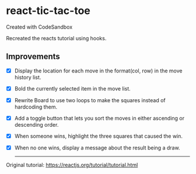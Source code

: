 # react-tic-tac-toe
Created with CodeSandbox

Recreated the reacts tutorial using hooks.

## Improvements
- [x] Display the location for each move in the format(col, row) in the move history list.
- [x] Bold the currently selected item in the move list.
- [x] Rewrite Board to use two loops to make the squares instead of hardcoding them.
- [x] Add a toggle button that lets you sort the moves in either ascending or descending order.
- [x] When someone wins, highlight the three squares that caused the win.
- [x] When no one wins, display a message about the result being a draw.

  ___
Original tutorial: https://reactjs.org/tutorial/tutorial.html
